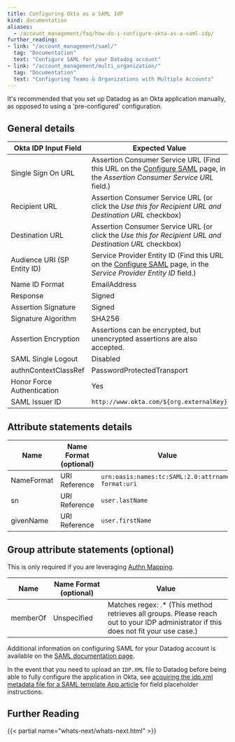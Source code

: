 ```yaml
---
title: Configuring Okta as a SAML IdP
kind: documentation
aliases:
  - /account_management/faq/how-do-i-configure-okta-as-a-saml-idp/
further_reading:
- link: "/account_management/saml/"
  tag: "Documentation"
  text: "Configure SAML for your Datadog account"
- link: "/account_management/multi_organization/"
  tag: "Documentation"
  text: "Configuring Teams & Organizations with Multiple Accounts"
---
```


It's recommended that you set up Datadog as an Okta application manually, as opposed to using a 'pre-configured' configuration.

## General details

|Okta IDP Input Field   | Expected Value |
|---|---|
| Single Sign On URL  | Assertion Consumer Service URL (Find this URL on the [Configure SAML][1] page, in the *Assertion Consumer Service URL* field.)  |
| Recipient URL   | Assertion Consumer Service URL (or click the *Use this for Recipient URL and Destination URL* checkbox)  |
| Destination URL   | Assertion Consumer Service URL (or click the *Use this for Recipient URL and Destination URL* checkbox)  |
| Audience URI (SP Entity ID)   | Service Provider Entity ID (Find this URL on the [Configure SAML][1] page, in the *Service Provider Entity ID* field.) |
| Name ID Format  | EmailAddress |
| Response | Signed  |
| Assertion Signature | Signed |
| Signature Algorithm  | SHA256   |
| Assertion Encryption  | Assertions can be encrypted, but unencrypted assertions are also accepted.  |
| SAML Single Logout   | Disabled  |
| authnContextClassRef  | PasswordProtectedTransport |
| Honor Force Authentication  | Yes  |
| SAML Issuer ID  | `http://www.okta.com/${org.externalKey}`  |

## Attribute statements details

| Name  |Name Format (optional)   | Value  |
|---|---|---|
| NameFormat   | URI Reference | `urn:oasis:names:tc:SAML:2.0:attrname-format:uri`  |
| sn  | URI Reference  | `user.lastName` |
| givenName  | URI Reference  | `user.firstName`  |

## Group attribute statements (optional)

This is only required if you are leveraging [Authn Mapping][4].

| Name  |Name Format (optional)   | Value  |
|---|---|---|
| memberOf   | Unspecified| Matches regex: .* (This method retrieves all groups. Please reach out to your IDP administrator if this does not fit your use case.)  |




Additional information on configuring SAML for your Datadog account is available on the [SAML documentation page][2].

In the event that you need to upload an `IDP.XML` file to Datadog before being able to fully configure the application in Okta, see [acquiring the idp.xml metadata file for a SAML template App article][3] for field placeholder instructions.

## Further Reading

{{< partial name="whats-next/whats-next.html" >}}

[1]: https://app.datadoghq.com/saml/saml_setup
[2]: /account_management/saml/
[3]: https://support.okta.com/help/s/article/How-do-we-download-the-IDP-XML-metadata-file-from-a-SAML-Template-App
[4]: https://docs.datadoghq.com/account_management/saml/#mapping-saml-attributes-to-datadog-roles
